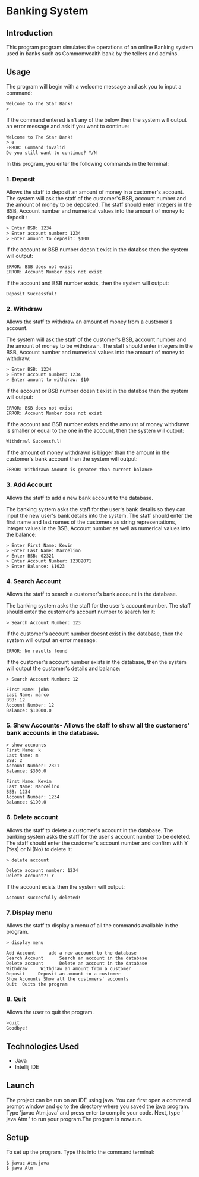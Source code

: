 # Banking System
## Introduction
This program program simulates the operations of an online Banking system used in banks such as Commonwealth bank by the tellers and admins. 
## Usage
The program will begin with a welcome message and ask you to input a command:
```
Welcome to The Star Bank!
>
```

If the command entered isn't any of the below then the system will output an error message and ask if you want to continue:
```
Welcome to The Star Bank!
> e
ERROR: Command invalid
Do you still want to continue? Y/N 

```

In this program, you enter the following commands in the terminal:

### 1. Deposit

Allows the staff to deposit an amount of money in a customer's account. The system will ask the staff of the customer's BSB, account number and the amount of money to be deposited. The staff should enter integers in the BSB, Account number and numerical values into the amount of money to deposit :
```
> Enter BSB: 1234
> Enter account number: 1234
> Enter amount to deposit: $100

```
If the account or BSB number doesn't exist in the databse then the system will output:
```
ERROR: BSB does not exist
ERROR: Account Number does not exist

```
If the account and BSB number exists, then the system will output:
```
Deposit Successful!

```
### 2. Withdraw 
Allows the staff to withdraw an amount of money from a customer's account. 

The system will ask the staff of the customer's BSB, account number and the amount of money to be withdrawn. The staff should enter integers in the BSB, Account number and numerical values into the amount of money to withdraw:
```
> Enter BSB: 1234
> Enter account number: 1234
> Enter amount to withdraw: $10

```
If the account or BSB number doesn't exist in the databse then the system will output:

```
ERROR: BSB does not exist
ERROR: Account Number does not exist
```

If the account and BSB number exists and the amount of money withdrawn is smaller or equal to the one in the account, then the system will output:

```
Withdrawl Successful!
```

If the amount of money withdrawn is bigger than the amount in the customer's bank account then the system will output:

```
ERROR: Withdrawn Amount is greater than current balance
```


### 3. Add Account
Allows the staff to add a new bank account to the database. 

The banking system asks the staff for the user's bank details so they can input the new user's bank details into the system. The staff should enter the first name and last names of the customers as string representations,  integer values in the BSB, Account number as well as numerical values into the balance:

```
> Enter First Name: Kevin
> Enter Last Name: Marcelino
> Enter BSB: 02321
> Enter Account Number: 12382071
> Enter Balance: $1023
```

### 4. Search Account
Allows the staff to search a customer's bank account in the database.

The banking system asks the staff for the user's account number. The staff should enter the customer's account number to search for it:

```
> Search Account Number: 123
```
If the customer's account number doesnt exist in the database, then the system will output an error message:
```
ERROR: No results found
```

If the customer's account number exists in the database, then the system will output the customer's details and balance:
```
> Search Account Number: 12

First Name: john
Last Name: marco
BSB: 12
Account Number: 12
Balance: $10000.0

```

### 5. Show Accounts- Allows the staff to show all the customers' bank accounts in the database.


```
> show accounts
First Name: k
Last Name: m
BSB: 2
Account Number: 2321
Balance: $300.0

First Name: Kevim
Last Name: Marcelino
BSB: 1234
Account Number: 1234
Balance: $190.0

```
### 6. Delete account
Allows the staff to delete a customer's account in the database.
The banking system asks the staff for the user's account number to be deleted. The staff should enter the customer's account number and confirm with Y (Yes) or N (No) to delete it:
```
> delete account

Delete account number: 1234
Delete Account?: Y
```
If the account exists then the system will output:
```
Account succesfully deleted!
```
### 7. Display menu
Allows the staff to display a menu of all the commands available in the program.
```
> display menu

Add Account     add a new account to the database
Search Account      Search an account in the database
Delete account      Delete an account in the database
Withdraw     Withdraw an amount from a customer
Deposit     Deposit an amount to a customer
Show Accounts Show all the customers' accounts
Quit  Quits the program
```

### 8. Quit
Allows the user to quit the program.
```
>quit
Goodbye!
```
## Technologies Used
- Java
- Intellij IDE

## Launch
The project can be run on an IDE using java. You can first open a command prompt window and go to the directory where you saved the java program. Type 'javac Atm.java' and press enter to compile your code. Next, type ' java Atm ' to run your program.The program is now run.

## Setup
To set up the program. Type this into the command terminal:

```
$ javac Atm.java
$ java Atm
```

